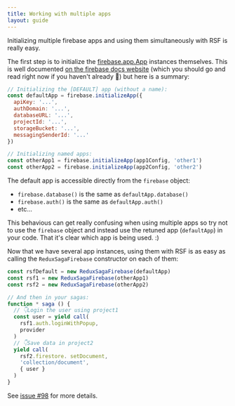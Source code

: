 ```yaml
---
title: Working with multiple apps
layout: guide
---
```


Initializing multiple firebase apps and using them simultaneously with RSF is really easy.

The first step is to initialize the [firebase.app.App](https://firebase.google.com/docs/reference/js/firebase.app.App) instances themselves. This is well documented [on the firebase docs website](https://firebase.google.com/docs/web/setup#initialize_multiple_apps) (which you should go and read right now if you haven't already 🙂) but here is a summary:

```js
// Initializing the [DEFAULT] app (without a name):
const defaultApp = firebase.initializeApp({
  apiKey: '...',
  authDomain: '...',
  databaseURL: '...',
  projectId: '...',
  storageBucket: '...',
  messagingSenderId: '...'
})

// Initializing named apps:
const otherApp1 = firebase.initializeApp(app1Config, 'other1')
const otherApp2 = firebase.initializeApp(app2Config, 'other2')
```

The default app is accessible directly from the `firebase` object:

- `firebase.database()` is the same as `defaultApp.database()`
- `firebase.auth()` is the same as `defaultApp.auth()`
- etc...

This behavious can get really confusing when using multiple apps so try not to use the `firebase` object and instead use the retuned app (`defaultApp`) in your code. That it's clear which app is being used. :)

Now that we have several app instances, using them with RSF is as easy as calling the `ReduxSagaFirebase` constructor on each of them:

```js
const rsfDefault = new ReduxSagaFirebase(defaultApp)
const rsf1 = new ReduxSagaFirebase(otherApp1)
const rsf2 = new ReduxSagaFirebase(otherApp2)

// And then in your sagas:
function * saga () {
  // 👇Login the user using project1
  const user = yield call(
    rsf1.auth.loginWithPopup,
    provider
  )
  // 👇Save data in project2
  yield call(
    rsf2.firestore. setDocument,
    'collection/document',
    { user }
  )
}
```

See [issue #98](https://github.com/n6g7/redux-saga-firebase/issues/98) for more details.

